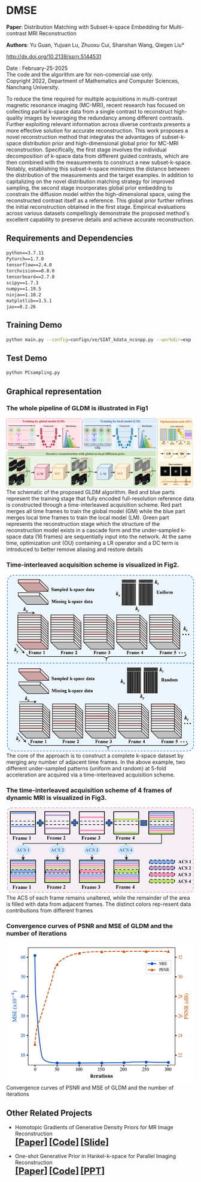 # DMSE
**Paper**: Distribution Matching with Subset-k-space Embedding for Multi-contrast MRI Reconstruction 

**Authors**: Yu Guan, Yujuan Lu, Zhuoxu Cui, Shanshan Wang, Qiegen Liu* 

http://dx.doi.org/10.2139/ssrn.5144531

Date : February-25-2025  
The code and the algorithm are for non-comercial use only.  
Copyright 2022, Department of Mathematics and Computer Sciences, Nanchang University. 

To reduce the time required for multiple acquisitions in multi-contrast magnetic resonance imaging (MC-MRI), recent research has focused on collecting partial k-space data from a single contrast to reconstruct high-quality images by leveraging the redundancy among different contrasts. Further exploiting relevant information across diverse contrasts presents a more effective solution for accurate reconstruction. This work proposes a novel reconstruction method that integrates the advantages of subset-k-space distribution prior and high-dimensional global prior for MC-MRI reconstruction. Specifically, the first stage involves the individual decomposition of k-space data from different guided contrasts, which are then combined with the measurements to construct a new subset-k-space. Notably, establishing this subset-k-space minimizes the distance between the distribution of the measurements and the target examples. In addition to capitalizing on the novel distribution matching strategy for improved sampling, the second stage incorporates global prior embedding to constrain the diffusion model within the high-dimensional space, using the reconstructed contrast itself as a reference. This global prior further refines the initial reconstruction obtained in the first stage. Empirical evaluations across various datasets compellingly demonstrate the proposed method's excellent capability to preserve details and achieve accurate reconstruction.

## Requirements and Dependencies
    python==3.7.11
    Pytorch==1.7.0
    tensorflow==2.4.0
    torchvision==0.8.0
    tensorboard==2.7.0
    scipy==1.7.3
    numpy==1.19.5
    ninja==1.10.2
    matplotlib==3.5.1
    jax==0.2.26

## Training Demo
``` bash
python main.py --config=configs/ve/SIAT_kdata_ncsnpp.py --workdir=exp --mode=train --eval_folder=result
```
## Test Demo
``` bash
python PCsampling.py
```

## Graphical representation
### The whole pipeline of GLDM is illustrated in Fig1
<div align="center"><img src="https://github.com/yqx7150/GLDM/blob/main/Fig1.png" >  </div>
The schematic of the proposed GLDM algorithm. Red and blue parts represent the training stage that fully encoded full-resolution reference data is constructed through a time-interleaved acquisition scheme. Red part merges all time frames to train the global model (GM) while the blue part merges local time frames to train the local model (LM). Green part represents the reconstruction stage which the structure of the reconstruction model exists in a cascade form and the under-sampled k-space data (16 frames) are sequentially input into the network. At the same time, optimization unit (OU) containing a LR operator and a DC term is introduced to better remove aliasing and restore details

### Time-interleaved acquisition scheme is visualized in Fig2.
<div align="center"><img src="https://github.com/yqx7150/GLDM/blob/main/Fig2.png" >  </div>
The core of the approach is to construct a complete k-space dataset by merging any number of adjacent time frames. In the above example, two different under-sampled patterns (uniform and random) at 5-fold acceleration are acquired via a time-interleaved acquisition scheme.

### The time-interleaved acquisition scheme of 4 frames of dynamic MRI is visualized in Fig3.
<div align="center"><img src="https://github.com/yqx7150/GLDM/blob/main/Fig3.png" >  </div>
The ACS of each frame remains unaltered, while the remainder of the area is filled with data from adjacent frames. The distinct colors rep-resent data contributions from different frames

###  Convergence curves of PSNR and MSE of GLDM and the number of iterations
<div align="center"><img src="https://github.com/yqx7150/GLDM/blob/main/Fig4.png" >  </div>
Convergence curves of PSNR and MSE of GLDM and the number of iterations

## Other Related Projects    
  * Homotopic Gradients of Generative Density Priors for MR Image Reconstruction  
[<font size=5>**[Paper]**</font>](https://ieeexplore.ieee.org/abstract/document/9435335)   [<font size=5>**[Code]**</font>](https://github.com/yqx7150/HGGDP) [<font size=5>**[Slide]**</font>](https://github.com/yqx7150/HGGDP/tree/master/Slide)  

* One-shot Generative Prior in Hankel-k-space for Parallel Imaging Reconstruction  
[<font size=5>**[Paper]**</font>](https://arxiv.org/abs/2208.07181)   [<font size=5>**[Code]**</font>](https://github.com/yqx7150/HKGM)   [<font size=5>**[PPT]**</font>](https://github.com/yqx7150/HKGM/tree/main/PPT)
